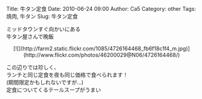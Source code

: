 Title: 牛タン定食
Date: 2010-06-24 09:00
Author: Ca5
Category: other
Tags: 焼肉, 牛タン
Slug: 牛タン定食

ミッドタウンすぐ向かいにある  
牛タン屋さんで晩飯

<p>
<center>
[![](http://farm2.static.flickr.com/1085/4726164468_fb6f18c1f4_m.jpg)](http://www.flickr.com/photos/46200029@N06/4726164468/)

</center>
  
この辺りでは珍しく、  
ランチと同じ定食を夜も同じ価格で食べられます！  
(期間限定かもしれないですが…)  
定食についてくるテールスープがうまい

</p>


